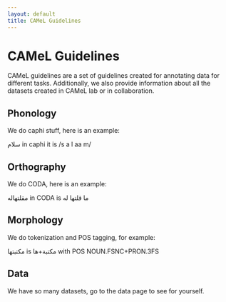 ```yaml
---
layout: default
title: CAMeL Guidelines
---
```


CAMeL Guidelines
====
CAMeL guidelines are a set of guidelines created for annotating data for different tasks.
Additionally, we also provide information about all the datasets created in CAMeL lab or in collaboration.

Phonology
---
We do caphi stuff, here is an example:

سلام in caphi it is  /s a l aa m/

Orthography
---
We do CODA, here is an example:

مقلتهاله in CODA is ما قلتها له

Morphology
---
We do tokenization and POS tagging, for example:

مكتبتها is مكتبة+ها with POS NOUN.FSNC+PRON.3FS

Data
---
We have so many datasets, go to the data page to see for yourself.
